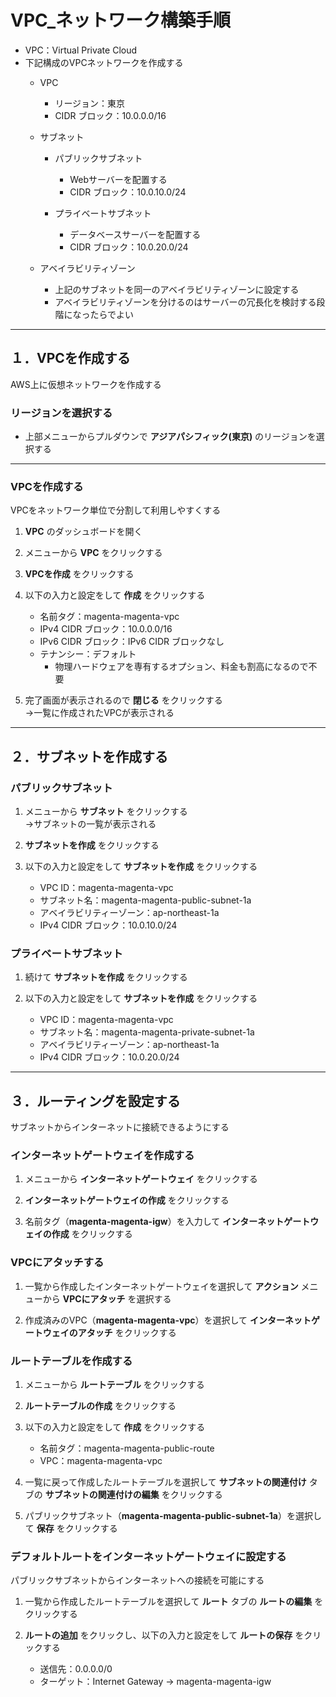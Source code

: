 # VPC_ネットワーク構築手順

* VPC：Virtual Private Cloud
* 下記構成のVPCネットワークを作成する
  * VPC
    * リージョン：東京
    * CIDR ブロック：10.0.0.0/16

  * サブネット
    * パブリックサブネット
      * Webサーバーを配置する
      * CIDR ブロック：10.0.10.0/24

    * プライベートサブネット
      * データベースサーバーを配置する
      * CIDR ブロック：10.0.20.0/24

  * アベイラビリティゾーン
    * 上記のサブネットを同一のアベイラビリティゾーンに設定する
    * アベイラビリティゾーンを分けるのはサーバーの冗長化を検討する段階になったらでよい

***

## １．VPCを作成する

AWS上に仮想ネットワークを作成する

### リージョンを選択する

* 上部メニューからプルダウンで __アジアパシフィック(東京)__ のリージョンを選択する

***

### VPCを作成する

VPCをネットワーク単位で分割して利用しやすくする

1. __VPC__ のダッシュボードを開く

2. メニューから __VPC__ をクリックする

3. __VPCを作成__ をクリックする

4. 以下の入力と設定をして __作成__ をクリックする
    * 名前タグ：magenta-magenta-vpc
    * IPv4 CIDR ブロック：10.0.0.0/16
    * IPv6 CIDR ブロック：IPv6 CIDR ブロックなし
    * テナンシー：デフォルト
        * 物理ハードウェアを専有するオプション、料金も割高になるので不要

5. 完了画面が表示されるので __閉じる__ をクリックする  
  →一覧に作成されたVPCが表示される

***

## ２．サブネットを作成する

### パブリックサブネット

1. メニューから __サブネット__ をクリックする  
  →サブネットの一覧が表示される

2. __サブネットを作成__ をクリックする

3. 以下の入力と設定をして __サブネットを作成__ をクリックする
    * VPC ID：magenta-magenta-vpc
    * サブネット名：magenta-magenta-public-subnet-1a
    * アベイラビリティーゾーン：ap-northeast-1a
    * IPv4 CIDR ブロック：10.0.10.0/24

### プライベートサブネット

1. 続けて __サブネットを作成__ をクリックする

2. 以下の入力と設定をして __サブネットを作成__ をクリックする
    * VPC ID：magenta-magenta-vpc
    * サブネット名：magenta-magenta-private-subnet-1a
    * アベイラビリティーゾーン：ap-northeast-1a
    * IPv4 CIDR ブロック：10.0.20.0/24

***

## ３．ルーティングを設定する

サブネットからインターネットに接続できるようにする

### インターネットゲートウェイを作成する

1. メニューから __インターネットゲートウェイ__ をクリックする

2. __インターネットゲートウェイの作成__ をクリックする

3. 名前タグ（__magenta-magenta-igw__）を入力して __インターネットゲートウェイの作成__ をクリックする

### VPCにアタッチする

1. 一覧から作成したインターネットゲートウェイを選択して __アクション__ メニューから __VPCにアタッチ__ を選択する

2. 作成済みのVPC（__magenta-magenta-vpc__）を選択して __インターネットゲートウェイのアタッチ__ をクリックする

### ルートテーブルを作成する

1. メニューから __ルートテーブル__ をクリックする

2. __ルートテーブルの作成__ をクリックする

3. 以下の入力と設定をして __作成__ をクリックする
    * 名前タグ：magenta-magenta-public-route
    * VPC：magenta-magenta-vpc

4. 一覧に戻って作成したルートテーブルを選択して __サブネットの関連付け__ タブの __サブネットの関連付けの編集__ をクリックする

5. パブリックサブネット（__magenta-magenta-public-subnet-1a__）を選択して __保存__ をクリックする

### デフォルトルートをインターネットゲートウェイに設定する

パブリックサブネットからインターネットへの接続を可能にする

1. 一覧から作成したルートテーブルを選択して __ルート__ タブの __ルートの編集__ をクリックする

2. __ルートの追加__ をクリックし、以下の入力と設定をして __ルートの保存__ をクリックする
    * 送信先：0.0.0.0/0
    * ターゲット：Internet Gateway → magenta-magenta-igw
